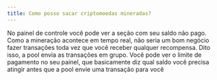 ```yaml
---
title: Como posso sacar criptomoedas mineradas?
---
```


No painel de controle você pode ver a seção com seu saldo não pago. Como a mineração acontece em tempo real, não seria um bom negócio fazer transações toda vez que você receber qualquer recompensa. Dito isso, a pool envia as transações em grupo. Você pode ver o limite de pagamento no seu painel, que basicamente diz qual saldo você precisa atingir antes que a pool envie uma transação para você